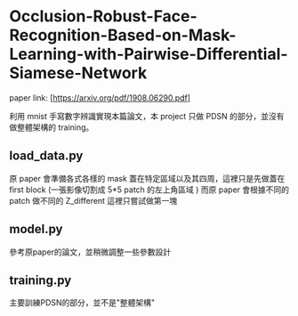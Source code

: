 # Occlusion-Robust-Face-Recognition-Based-on-Mask-Learning-with-Pairwise-Differential-Siamese-Network

paper link: [https://arxiv.org/pdf/1908.06290.pdf]

利用 mnist 手寫數字辨識實現本篇論文，本 project 只做 PDSN 的部分，並沒有做整體架構的 training。

## load_data.py 
原 paper 會準備各式各樣的 mask 蓋在特定區域以及其四周，這裡只是先做蓋在 first block (一張影像切割成 5*5 patch 的左上角區域 )
而原 paper 會根據不同的 patch 做不同的 Z_different 這裡只嘗試做第一塊

## model.py 
參考原paper的論文，並稍微調整一些參數設計

## training.py 
主要訓練PDSN的部分，並不是"整體架構"
